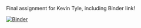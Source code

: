 Final assignment for Kevin Tyle, including Binder link!

[![Binder](https://mybinder.org/badge_logo.svg)](https://mybinder.org/v2/gh/DAES433533/ktyle/hw/final/binder_xarray/HEAD)
